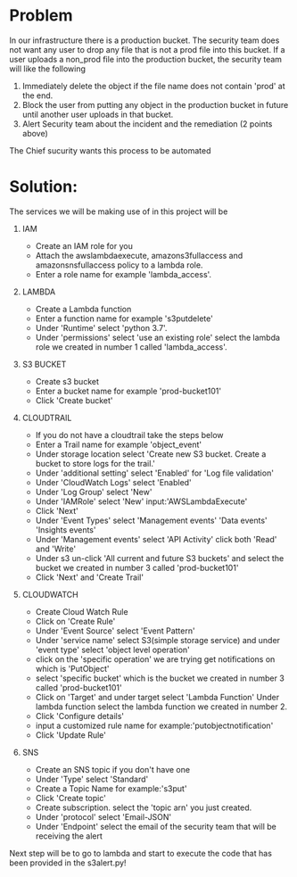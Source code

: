 # Problem
In our infrastructure there is a production bucket. The security team does not want any user to drop any file that is not a prod file into this bucket. If a user uploads a non_prod file into the production bucket, the security team will like the following
 1. Immediately delete the object if the file name does not contain 'prod' at the end.
 2. Block the user from putting any object in the production bucket in future until another user uploads in that bucket.
 3. Alert Security team about the incident and the remediation (2 points above)

 The Chief sucurity wants this process to be automated


# Solution:
The services we will be making use of in this project will be

  1. IAM

      - Create an IAM role for you
      - Attach the awslambdaexecute, amazons3fullaccess and amazonsnsfullaccess policy to a lambda role.
      - Enter a role name for example 'lambda_access'.

  2. LAMBDA
      - Create a Lambda function
      - Enter a function name for example 's3putdelete'
      - Under 'Runtime' select 'python 3.7'.
      - Under 'permissions' select 'use an existing role' select the lambda role we created in number 1 called 'lambda_access'.

  3. S3 BUCKET
     - Create s3 bucket
     - Enter a bucket name for example 'prod-bucket101'
     - Click 'Create bucket'


  4. CLOUDTRAIL
     - If you do not have a cloudtrail take the steps below
     - Enter a Trail name for example 'object_event'
     - Under storage location select 'Create new S3 bucket. Create a bucket to store logs for the trail.'
     - Under 'additional setting' select 'Enabled' for 'Log file validation'
     - Under 'CloudWatch Logs' select 'Enabled'
     - Under 'Log Group' select 'New'
     - Under 'IAMRole' select 'New' input:'AWSLambdaExecute'
     - Click 'Next'
     - Under 'Event Types' select 'Management events' 'Data events' 'Insights events'
     - Under 'Management events' select 'API Activity' click both 'Read' and 'Write'
     - Under s3 un-click 'All current and future S3 buckets' and select the bucket we created in number 3 called 'prod-bucket101'
     - Click 'Next' and 'Create Trail'

  5. CLOUDWATCH
     - Create Cloud Watch Rule
     - Click on 'Create Rule'
     - Under 'Event Source' select 'Event Pattern'
     - Under 'service name' select S3(simple storage service) and under 'event type' select 'object level operation'
     - click on the 'specific operation' we are trying get notifications on which is 'PutObject'
     - select 'specific bucket' which is the bucket we created in number 3 called 'prod-bucket101'
     - Click on 'Target' and under target select 'Lambda Function' Under lambda function select the lambda function we created in number 2.
     - Click 'Configure details'
     - input a customized rule name for example:'putobjectnotification'
     - Click 'Update Rule'

  6. SNS    
     - Create an SNS topic if you don't have one
     - Under 'Type' select 'Standard'
     - Create a Topic Name for example:'s3put'
     - Click 'Create topic'
     - Create subscription. select the 'topic arn' you just created.
     - Under 'protocol' select 'Email-JSON'
     - Under 'Endpoint' select the email of the security team that will be receiving the alert

Next step will be to go to lambda and start to execute the code that has been provided in the s3alert.py!
